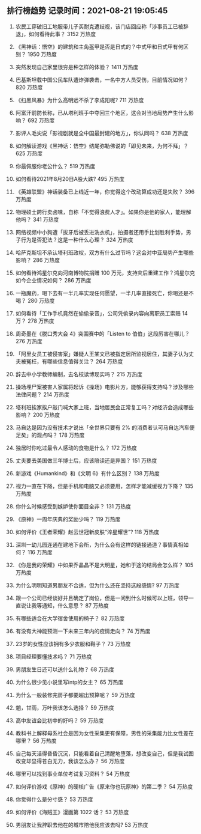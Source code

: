 
## 排行榜趋势 记录时间：2021-08-21 19:05:45
  
  1. 农民工穿破旧工地服带儿子买耐克遭歧视，该门店回应称「涉事员工已被辞退」，如何看待此事？ 3152 万热度
    
  2. 《黑神话：悟空》的建筑和主角盔甲是否是日式的？中式甲和日式甲有何区别？ 1950 万热度
    
  3. 突然发现自己家里很穷是种怎样的体验？ 1411 万热度
    
  4. 巴基斯坦载中国公民车队遭炸弹袭击，一名中方人员受伤，目前情况如何？ 820 万热度
    
  5. 《扫黑风暴》为什么高明远不杀了李成阳呢? 711 万热度
    
  6. 阿富汗前防长称，已从塔利班手中夺回三个地区，这会对当地局势产生什么影响？ 692 万热度
    
  7. 影评人毛尖说「影视剧就是全中国最封建的地方」，你认同吗？ 638 万热度
    
  8. 如何解读游戏《黑神话：悟空》结尾弥勒佛说的「即见未来，为何不拜」？ 625 万热度
    
  9. 你最佩服你老公什么？ 519 万热度
    
  10. 如何看待2021年8月20日A股大跌? 495 万热度
    
  11. 《英雄联盟》神话装备已上线近一年，你觉得这个改动算成功还是失败？ 396 万热度
    
  12. 物理硕士跨行卖卤味，自称「不觉得浪费人才」。如果你是他的家人，能理解他吗？ 341 万热度
    
  13. 网络视频中小狗遭「拔牙后被丢进洗衣机」，拍摄者还用手比划胜利手势，男子行为是否犯法？这是一种什么心理？ 324 万热度
    
  14. 哈萨克斯坦不承认塔利班政权，双方有什么过节吗？这会对中亚局势产生哪些影响？ 286 万热度
    
  15. 如何看待鸿星尔克向河南博物院捐赠 100 万元，支持灾后重建工作？鸿星尔克如今企业情况如何？ 286 万热度
    
  16. 一瓶魔药，喝下去有一半几率实现任何愿望，一半几率直接死亡，你喝还是不喝？ 280 万热度
    
  17. 如何看待「工作手机竟然在偷偷录音」，公司凭偷录内容向离职员工索赔 14 万？ 278 万热度
    
  18. 周奇墨在《脱口秀大会 4》突围赛中的「Listen to 伯伯」这段厉害在哪儿？ 276 万热度
    
  19. 「阿里女员工被侵害案」嫌疑人王某文已被指定居所监视居住，其妻子认为丈夫被冤枉，有哪些信息值得关注？ 264 万热度
    
  20. 辞去中小学教师编制，去名校读博现实吗？ 215 万热度
    
  21. 操场埋尸案被害人家属将起诉《操场》电影片方，能够获得支持吗？涉及哪些法律问题？ 214 万热度
    
  22. 塔利班挨家挨户敲门喊大家上班，当地居民会正常复工吗？对经济会造成哪些影响？ 200 万热度
    
  23. 马自达是因为没有技术才说出「全世界只要有 2% 的消费者认可马自达汽车便足矣」的观点吗？ 178 万热度
    
  24. 独居时你吃过最令人感动的食物是什么？ 172 万热度
    
  25. 丈夫要去美国做三年博士后，应该陪读还是异国？ 151 万热度
    
  26. 新游戏《Humankind》和《文明 6》有什么区别？ 138 万热度
    
  27. 视力一直在下降，但是手机和电脑又必须要用，怎样才能减缓视力下降？ 135 万热度
    
  28. 你什么时候感受到嫉妒使你面目全非？ 131 万热度
    
  29. 《原神》一周年庆典的奖励少吗？ 119 万热度
    
  30. 如何评价《王者荣耀》赵云世冠新皮肤“淬星耀世”? 118 万热度
    
  31. 深圳一幼儿园连通在建地下会所，为什么会有这样的链接通道？事情真相如何？ 116 万热度
    
  32. 《你是我的荣耀》中如果乔晶晶不是大明星，她和于途的结局会怎么样？ 105 万热度
    
  33. 为什么明明知道男朋友不合适，但为什么还在坚持这段感情? 97 万热度
    
  34. 跟一个公司已经谈好并且确定了岗位，但是一问到什么时候可以上班，领导一直说让我等通知，什么意思？ 87 万热度
    
  35. 有哪些适合在大学宿舍使用的椅子？ 82 万热度
    
  36. 有没有大神能预测一下未来三年内的疫情走向？ 74 万热度
    
  37. 23岁的女性应该拥有多少衣服和鞋子？ 73 万热度
    
  38. 项目经理要懂技术吗？ 71 万热度
    
  39. 男朋友生日还可以送什么礼物？ 68 万热度
    
  40. 为什么很少见小说里写intp的女主？ 65 万热度
    
  41. 为什么一般装修完房子都要超出预算呢？ 59 万热度
    
  42. 魈，甘雨，万叶我该怎么选择？ 59 万热度
    
  43. 高中友谊会比初中的好吗？ 59 万热度
    
  44. 教科书上解释母系社会是因为女性采集更有保障，男性的采集能力比女性差在哪里？ 56 万热度
    
  45. 自己每天活得昏昏沉沉，只能看着自己清醒地堕落，想改变自己，但是我试图改变却显得苍白无力，我该怎么办？ 56 万热度
    
  46. 哪里可以找到事业单位考试复习资料？ 54 万热度
    
  47. 如何评价游戏《原神》的硬核广告《原来你也玩原神》的第二季？ 54 万热度
    
  48. 你觉得什么是分寸感？ 53 万热度
    
  49. 如何评价《海贼王》漫画第 1022 话？ 53 万热度
    
  50. 男朋友让我辞职去他在的城市陪他我应该去吗? 53 万热度
    